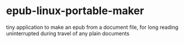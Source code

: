 # epub-linux-portable-maker
tiny application to make an epub from a document file, for long reading uninterrupted during travel of any plain documents
